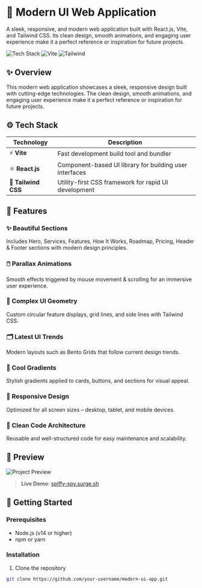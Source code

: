 # 🚀 Modern UI Web Application

A sleek, responsive, and modern web application built with React.js, Vite, and Tailwind CSS. Its clean design, smooth animations, and engaging user experience make it a perfect reference or inspiration for future projects.

![Tech Stack](https://img.shields.io/badge/React-18.2-61DAFB?logo=react) ![Vite](https://img.shields.io/badge/Vite-4.0-646CFF?logo=vite) ![Tailwind](https://img.shields.io/badge/Tailwind-3.0-38BDF8?logo=tailwind-css)

## ✨ Overview

This modern web application showcases a sleek, responsive design built with cutting-edge technologies. The clean design, smooth animations, and engaging user experience make it a perfect reference or inspiration for future projects.

## ⚙️ Tech Stack

| Technology | Description |
|------------|-------------|
| ⚡ **Vite** | Fast development build tool and bundler |
| ⚛️ **React.js** | Component-based UI library for building user interfaces |
| 🎨 **Tailwind CSS** | Utility-first CSS framework for rapid UI development |

## 🔋 Features

### ✨ Beautiful Sections
Includes Hero, Services, Features, How It Works, Roadmap, Pricing, Header & Footer sections with modern design principles.

### 🖱️ Parallax Animations
Smooth effects triggered by mouse movement & scrolling for an immersive user experience.

### 📐 Complex UI Geometry
Custom circular feature displays, grid lines, and side lines with Tailwind CSS.

### 🗂️ Latest UI Trends
Modern layouts such as Bento Grids that follow current design trends.

### 🌈 Cool Gradients
Stylish gradients applied to cards, buttons, and sections for visual appeal.

### 📱 Responsive Design
Optimized for all screen sizes – desktop, tablet, and mobile devices.

### 🧩 Clean Code Architecture
Reusable and well-structured code for easy maintenance and scalability.

## 📸 Preview

![Project Preview](https://via.placeholder.com/800x400/1e293b/ffffff?text=Modern+UI+Application+Preview)

> **Live Demo**: [spiffy-spy.surge.sh](https://spiffy-spy.surge.sh)

## 🚀 Getting Started

### Prerequisites

- Node.js (v14 or higher)
- npm or yarn

### Installation

1. Clone the repository
```bash
git clone https://github.com/your-username/modern-ui-app.git
